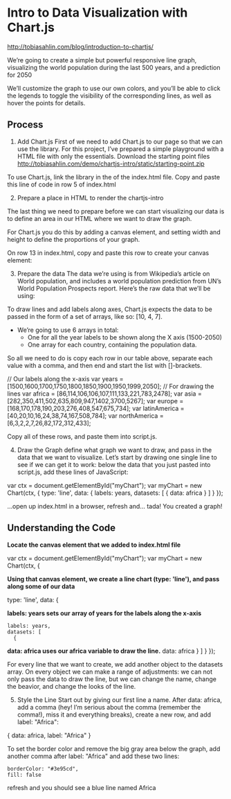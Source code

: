 
# Intro to Data Visualization with Chart.js
http://tobiasahlin.com/blog/introduction-to-chartjs/

We’re going to create a simple but powerful responsive line graph, visualizing the world population during the last 500 years, and a prediction for 2050

We’ll customize the graph to use our own colors, and you’ll be able to click the legends to toggle the visibility of the corresponding lines, as well as hover the points for details.

## Process

1. Add Chart.js
First of we need to add Chart.js to our page so that we can use the library. For this project, I’ve prepared a simple playground with a HTML file with only the essentials. Download the starting point files
http://tobiasahlin.com/demo/chartjs-intro/static/starting-point.zip

To use Chart.js, link the library in the <head> of the index.html file. Copy and paste this line of code in row 5 of index.html
<script src="https://cdnjs.cloudflare.com/ajax/libs/Chart.js/2.5.0/Chart.min.js"></script>

2. Prepare a place in HTML to render the chartjs-intro

The last thing we need to prepare before we can start visualizing our data is to define an area in our HTML where we want to draw the graph.

For Chart.js you do this by adding a canvas element, and setting width and height to define the proportions of your graph.

On row 13 in index.html, copy and paste this row to create your canvas element:
<canvas id="myChart" width="1600" height="900"></canvas>

3. Prepare the data
The data we’re using is from Wikipedia’s article on World population, and includes a world population prediction from UN’s World Population Prospects report. Here’s the raw data that we’ll be using:

To draw lines and add labels along axes, Chart.js expects the data to be passed in the form of a set of arrays, like so: [10, 4, 7].

* We’re going to use 6 arrays in total:
    * One for all the year labels to be shown along the X axis (1500-2050)
    * One array for each country, containing the population data.

So all we need to do is copy each row in our table above, separate each value with a comma, and then end and start the list with []-brackets.

// Our labels along the x-axis
var years = [1500,1600,1700,1750,1800,1850,1900,1950,1999,2050];
// For drawing the lines
var africa = [86,114,106,106,107,111,133,221,783,2478];
var asia = [282,350,411,502,635,809,947,1402,3700,5267];
var europe = [168,170,178,190,203,276,408,547,675,734];
var latinAmerica = [40,20,10,16,24,38,74,167,508,784];
var northAmerica = [6,3,2,2,7,26,82,172,312,433];

Copy all of these rows, and paste them into script.js.

4. Draw the Graph
define what graph we want to draw, and pass in the data that we want to visualize. Let’s start by drawing one single line to see if we can get it to work: below the data that you just pasted into script.js, add these lines of JavaScript:

var ctx = document.getElementById("myChart");
var myChart = new Chart(ctx, {
  type: 'line',
  data: {
    labels: years,
    datasets: [
      {
        data: africa
      }
    ]
  }
});

…open up index.html in a browser, refresh and… tada! You created a graph!

## Understanding the Code
**Locate the canvas element that we added to index.html file**

var ctx = document.getElementById("myChart");
var myChart = new Chart(ctx, {

**Using that canvas element, we create a line chart (type: 'line'), and pass along some of our data**

  type: 'line',
  data: {

**labels: years sets our array of years for the labels along the x-axis**

    labels: years,
    datasets: [
      {
**data: africa uses our africa variable to draw the line.**
        data: africa
      }
    ]
  }
});


For every line that we want to create, we add another object to the datasets array. On every object we can make a range of adjustments: we can not only pass the data to draw the line, but we can change the name, change the beavior, and change the looks of the line.

5. Style the Line
Start out by giving our first line a name. After data: africa, add a comma (hey! I’m serious about the comma (remember the comma!), miss it and everything breaks), create a new row, and add label: "Africa":

  {
    data: africa,
    label: "Africa"
  }

  To set the border color and remove the big gray area below the graph, add another comma after label: "Africa" and add these two lines:

    borderColor: "#3e95cd",
    fill: false

refresh and you should see a blue line named Africa
